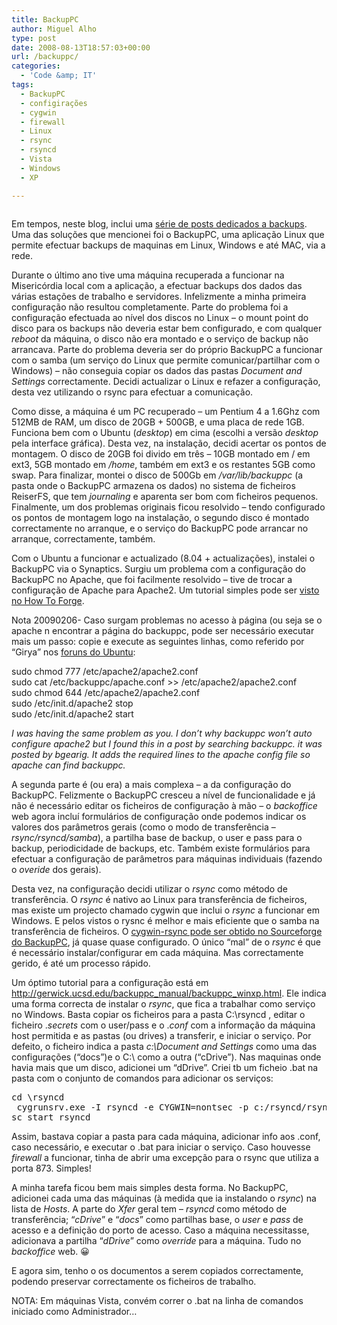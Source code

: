```yaml
---
title: BackupPC
author: Miguel Alho
type: post
date: 2008-08-13T18:57:03+00:00
url: /backuppc/
categories:
  - 'Code &amp; IT'
tags:
  - BackupPC
  - configirações
  - cygwin
  - firewall
  - Linux
  - rsync
  - rsyncd
  - Vista
  - Windows
  - XP

---
```

<a href="http://backuppc.sourceforge.net/info.html" target="_blank"><img src="http://backuppc.sourceforge.net/images/icons/BackupPC/mid/logo.gif" alt="" /></a>

Em tempos, neste blog, inclui uma <a href="http://miguelalho.com/?tag=tech-week" target="_blank">série de posts dedicados a backups</a>. Uma das soluções que mencionei foi o BackupPC, uma aplicação Linux que permite efectuar backups de maquinas em Linux, Windows e até MAC, via a rede.

Durante o último ano tive uma máquina recuperada a funcionar na Misericórdia local com a aplicação, a efectuar backups dos dados das várias estações de trabalho e servidores. Infelizmente a minha primeira configuração não resultou completamente. Parte do problema foi a configuração efectuada ao nível dos discos no Linux &#8211; o mount point do disco para os backups não deveria estar bem configurado, e com qualquer _reboot_ da máquina, o disco não era montado e o serviço de backup não arrancava. Parte do problema deveria ser do próprio BackupPC a funcionar com o samba (um serviço do Linux que permite comunicar/partilhar com o Windows) &#8211; não conseguia copiar os dados das pastas _Document and Settings_ correctamente. Decidi actualizar o Linux e refazer a configuração, desta vez utilizando o rsync para efectuar a comunicação.

Como disse, a máquina é um PC recuperado &#8211; um Pentium 4 a 1.6Ghz com 512MB de RAM, um disco de 20GB + 500GB, e uma placa de rede 1GB. Funciona bem com o Ubuntu (_desktop_) em cima (escolhi a versão _desktop_ pela interface gráfica). Desta vez, na instalação, decidi acertar os pontos de montagem. O disco de 20GB foi divido em três &#8211; 10GB montado em / em ext3, 5GB montado em _/home_, também em ext3 e os restantes 5GB como swap. Para finalizar, montei o disco de 500Gb em _/var/lib/backuppc_ (a pasta onde o BackupPC armazena os dados) no sistema de ficheiros ReiserFS, que tem _journaling_ e aparenta ser bom com ficheiros pequenos. Finalmente, um dos problemas originais ficou resolvido &#8211; tendo configurado os pontos de montagem logo na instalação, o segundo disco é montado correctamente no arranque, e o serviço do BackupPC pode arrancar no arranque, correctamente, também.

Com o Ubuntu a funcionar e actualizado (8.04 + actualizações), instalei o BackupPC via o Synaptics. Surgiu um problema com a configuração do BackupPC no Apache, que foi facilmente resolvido &#8211; tive de trocar a configuração de Apache para Apache2. Um tutorial simples pode ser <a href="http://www.howtoforge.com/linux_backuppc" target="_blank">visto no How To Forge</a>.</blockquote> 

Nota 20090206- Caso surgam problemas no acesso à página (ou seja se o apache n encontrar a página do backuppc, pode ser necessário executar mais um passo: copie e execute as seguintes linhas, como referido por &#8220;Girya&#8221; nos [foruns do Ubuntu][1]:

sudo chmod 777 /etc/apache2/apache2.conf  
sudo cat /etc/backuppc/apache.conf >> /etc/apache2/apache2.conf  
sudo chmod 644 /etc/apache2/apache2.conf  
sudo /etc/init.d/apache2 stop  
sudo /etc/init.d/apache2 start

_I was having the same problem as you. I don&#8217;t why backuppc won&#8217;t auto configure apache2 but I found this in a post by searching backuppc. it was posted by bgearig. It adds the required lines to the apache config file so apache can find backuppc._ </blockquote> 

A segunda parte é (ou era) a mais complexa &#8211; a da configuração do BackupPC. Felizmente o BackupPC cresceu a nível de funcionalidade e já não é necessário editar os ficheiros de configuração à mão &#8211; o _backoffice_ web agora incluí formulários de configuração onde podemos indicar os valores dos parâmetros gerais (como o modo de transferência &#8211; _rsync/rsyncd/samba_), a partilha base de backup, o user e pass para o backup, periodicidade de backups, etc. Também existe formulários para efectuar a configuração de parâmetros para máquinas individuais (fazendo o _overide_ dos gerais).

Desta vez, na configuração decidi utilizar o _rsync_ como método de transferência. O _rsync_ é nativo ao Linux para transferência de ficheiros, mas existe um projecto chamado cygwin que inclui o _rsync_ a funcionar em Windows. E pelos vistos o rysnc é melhor e mais eficiente que o samba na transferência de ficheiros. O <a href="http://backuppc.sourceforge.net/" target="_blank">cygwin-rsync pode ser obtido no Sourceforge do BackupPC</a>, já quase quase configurado. O único &#8220;mal&#8221; de o _rsync_ é que é necessário instalar/configurar em cada máquina. Mas correctamente gerido, é até um processo rápido.

Um óptimo tutorial para a configuração está em <a href="http://gerwick.ucsd.edu/backuppc_manual/backuppc_winxp.html" target="_blank">http://gerwick.ucsd.edu/backuppc_manual/backuppc_winxp.html</a>. Ele indica uma forma correcta de instalar o _rsync_, que fica a trabalhar como serviço no Windows. Basta copiar os ficheiros para a pasta C:\rsyncd , editar o ficheiro ._secrets_ com o user/pass e o ._conf_ com a informação da máquina host permitida e as pastas (ou drives) a transferir, e iniciar o serviço. Por defeito, o ficheiro indica a pasta _c:\Document and Settings_ como uma das configurações (&#8220;docs&#8221;)e o C:\ como a outra (&#8220;cDrive&#8221;). Nas maquinas onde havia mais que um disco, adicionei um &#8220;dDrive&#8221;. Criei tb um ficheio .bat na pasta com o conjunto de comandos para adicionar os serviços:

<pre>cd \rsyncd
 cygrunsrv.exe -I rsyncd -e CYGWIN=nontsec -p c:/rsyncd/rsync.exe -a "--config=c:/rsyncd/rsyncd.conf --daemon --no-detach"
sc start rsyncd</pre>

Assim, bastava copiar a pasta para cada máquina, adicionar info aos .conf, caso necessário, e executar o .bat para iniciar o serviço. Caso houvesse _firewall_ a funcionar, tinha de abrir uma excepção para o rsync que utiliza a porta 873. Simples!

A minha tarefa ficou bem mais simples desta forma. No BackupPC, adicionei cada uma das máquinas (à medida que ia instalando o _rsync_) na lista de _Hosts_. A parte do _Xfer_ geral tem &#8211; _rsyncd_ como método de transferência; &#8220;_cDrive_&#8221; e &#8220;_docs_&#8221; como partilhas base, o _user_ e _pass_ de acesso e a definição do porto de acesso. Caso a máquina necessitasse, adicionava a partilha &#8220;_dDrive_&#8221; como _override_ para a máquina. Tudo no _backoffice_ web. 😀

E agora sim, tenho o os documentos a serem copiados correctamente, podendo preservar correctamente os ficheiros de trabalho.

NOTA: Em máquinas Vista, convém correr o .bat na linha de comandos iniciado como Administrador&#8230;

 [1]: http://ubuntuforums.org/showthread.php?t=797473